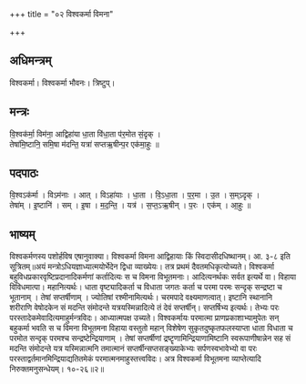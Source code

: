 +++
title = "०२ विश्वकर्मा विमना"

+++
## अधिमन्त्रम्
विश्वकर्मा। विश्वकर्मा भौवनः। त्रिष्टुप्।

## मन्त्रः
वि॒श्वक॑र्मा॒ विम॑ना॒ आद्विहा॑या धा॒ता वि॑धा॒ता प॑र॒मोत सं॒दृक् ।  
तेषा॑मि॒ष्टानि॒ समि॒षा म॑दन्ति॒ यत्रा॑ सप्तऋ॒षीन्प॒र एक॑मा॒हुः ॥

## पदपाठः
वि॒श्वऽक॑र्मा । विऽम॑नाः । आत् । विऽहा॑याः । धा॒ता । वि॒ऽधा॒ता । प॒र॒मा । उ॒त । स॒म्ऽदृक् ।  
तेषा॑म् । इ॒ष्टानि॑ । सम् । इ॒षा । म॒द॒न्ति॒ । यत्र॑ । स॒प्त॒ऽऋ॒षीन् । प॒रः । एक॑म् । आ॒हुः ॥

## भाष्यम्
विश्वकर्मणस्य पशोर्हविष एषानुवाक्या। विश्वकर्मा विमना आद्विहायाः किं स्विदासीदधिष्थानम्। आ. ३-८ इति सूत्रितम्॥अयं मन्त्रोऽधियज्ञाध्यात्मयोर्भेदेन द्विधा व्याख्येयः। तत्र प्रथमं दैवतमधिकृत्योच्यते। विश्वकर्मा बहुविधप्रकारवृष्टिप्रदानादिकर्मणां कर्तादित्यः स च विमना विभूतमनाः। आदित्यनर्थकः सर्वत इत्यर्थे वा। विहाया विविधमात्पा। महानित्यर्थः। धाता वृष्ट्यादिकर्ता च विधाता जगतः कर्ता च परमा परमः सन्दृक् सन्द्रष्टा च भूतानाम् । तेषां सप्तर्षीणाम् । ज्योतिषां रश्मीनामित्यर्थः। चरमपादे वक्ष्यमाणत्वात्। इष्टानि स्थानानि शरीराणि वेषोदकेन सं मदन्ति संमोदन्ते यत्रयस्मिन्नादित्ये तं देवं सप्तर्षीन्। सप्तर्षिभ्य इत्यर्थः। तेभ्यः परः परस्तादेकमेवादित्यमाहुर्मन्त्रविदः। आध्यात्मपक्ष उच्यते। विश्वकर्मायः परमात्मा प्राणप्रकाशाभ्यामुपेतः सन् बहुकर्मा भवति स च विमना विभूतमना विहाया वस्तुतो महान् विशेषेण सुकृतदुष्कृतफलस्याप्ता धाता विधाता च परमोत सन्दृक् परमश्च सन्द्रष्टेन्द्रियाणाम् । तेषां सप्तर्षीणां द्रष्टॄणामिन्द्रियाणामिष्टानि स्वरूपाणीषान्नेन सह सं मदन्ति संमोदन्ते यत्र यस्मिन्नात्मनि तमात्मानं सप्तर्षीन्सप्तसङ्ख्याकेभ्यः सर्पणस्वभावेभ्यो वा परः परस्ताद्वर्तमानमिन्द्रियाद्यतितमेकं परमात्मनमाहुस्तत्त्वविदः। अत्र विश्वकर्मा विभूतमना व्याप्तेत्यादि निरुक्तमनुसन्धेयम्। १०-२६॥२॥